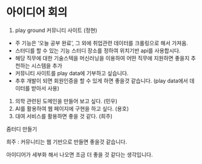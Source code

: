 # 아이디어 회의

1. play ground 커뮤니티 사이트  (정현)
- 주 기능은 ‘오늘 공부 완료’, 그 외에 취업관련 데이터를 크롤링으로 해서 가져옴.
- 스터디를 할 수 있는 기능 스터디 장소를 정하여 위치기반 api를 사용합시다.
- 해당 직무에 대한 기술스텍을 머신러닝을 이용하여 어떤 직무에 지원하면 좋을지 추천하는 시스템을 추가
- 커뮤니티 사이트를 play data에 기부하고 싶습니다.
- 추후 개발이 되면 회원인증을 할 수 있게 하면 좋을것 같습니다. (play data에서 데이터를 받아서 사용)

1. 의학 관련된 도메인을 만들어 보고 싶다. (민우)
2. AI를 활용하여 웹 페이지에 구현을 하고 싶다. (용호)
3. 대여 서비스를 활용하면 좋을 것 같다. (희주)

줌터디 만들기

희주 : 커뮤니티는 웹 기반으로 만들면 좋을것 같습니다.  

아이디어가 세부화 해서 나오면 조금 더 좋을 것 같다는 생각입니다.
